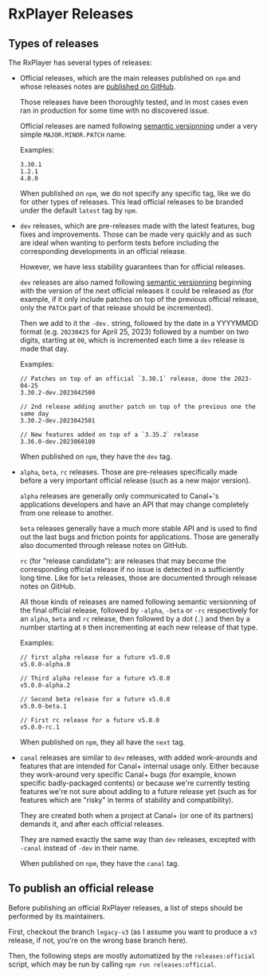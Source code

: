 # RxPlayer Releases

## Types of releases

The RxPlayer has several types of releases:

- Official releases, which are the main releases published on `npm` and whose releases
  notes are [published on GitHub](https://github.com/canalplus/rx-player/releases).

  Those releases have been thoroughly tested, and in most cases even ran in production for
  some time with no discovered issue.

  Official releases are named following [semantic versionning](https://semver.org/) under
  a very simple `MAJOR.MINOR.PATCH` name.

  Examples:

  ```
  3.30.1
  1.2.1
  4.0.0
  ```

  When published on `npm`, we do not specify any specific tag, like we do for other types
  of releases. This lead official releases to be branded under the default `latest` tag by
  `npm`.

- `dev` releases, which are pre-releases made with the latest features, bug fixes and
  improvements. Those can be made very quickly and as such are ideal when wanting to
  perform tests before including the corresponding developments in an official release.

  However, we have less stability guarantees than for official releases.

  `dev` releases are also named following [semantic versionning](https://semver.org/)
  beginning with the version of the next official releases it could be released as (for
  example, if it only include patches on top of the previous official release, only the
  `PATCH` part of that release should be incremented).

  Then we add to it the `-dev.` string, followed by the date in a YYYYMMDD format (e.g.
  `20230425` for April 25, 2023) followed by a number on two digits, starting at `00`,
  which is incremented each time a `dev` release is made that day.

  Examples:

  ```
  // Patches on top of an official `3.30.1` release, done the 2023-04-25
  3.30.2-dev.2023042500

  // 2nd release adding another patch on top of the previous one the same day
  3.30.2-dev.2023042501

  // New features added on top of a `3.35.2` release
  3.36.0-dev.2023060100
  ```

  When published on `npm`, they have the `dev` tag.

- `alpha`, `beta`, `rc` releases. Those are pre-releases specifically made before a very
  important official release (such as a new major version).

  `alpha` releases are generally only communicated to Canal+'s applications developers and
  have an API that may change completely from one release to another.

  `beta` releases generally have a much more stable API and is used to find out the last
  bugs and friction points for applications. Those are generally also documented through
  release notes on GitHub.

  `rc` (for "release candidate"): are releases that may become the corresponding official
  release if no issue is detected in a sufficiently long time. Like for `beta` releases,
  those are documented through release notes on GitHub.

  All those kinds of releases are named following semantic versionning of the final
  official release, followed by `-alpha`, `-beta` or `-rc` respectively for an `alpha`,
  `beta` and `rc` release, then followed by a dot (`.`) and then by a number starting at
  `0` then incrementing at each new release of that type.

  Examples:

  ```
  // first alpha release for a future v5.0.0
  v5.0.0-alpha.0

  // Third alpha release for a future v5.0.0
  v5.0.0-alpha.2

  // Second beta release for a future v5.0.0
  v5.0.0-beta.1

  // First rc release for a future v5.0.0
  v5.0.0-rc.1
  ```

  When published on `npm`, they all have the `next` tag.

- `canal` releases are similar to `dev` releases, with added work-arounds and features
  that are intended for Canal+ internal usage only. Either because they work-around very
  specific Canal+ bugs (for example, known specific badly-packaged contents) or because
  we're currently testing features we're not sure about adding to a future release yet
  (such as for features which are "risky" in terms of stability and compatibility).

  They are created both when a project at Canal+ (or one of its partners) demands it, and
  after each official releases.

  They are named exactly the same way than `dev` releases, excepted with `-canal` instead
  of `-dev` in their name.

  When published on `npm`, they have the `canal` tag.

## To publish an official release

Before publishing an official RxPlayer releases, a list of steps should be performed by
its maintainers.

First, checkout the branch `legacy-v3` (as I assume you want to produce a `v3` release, if
not, you're on the wrong base branch here).

Then, the following steps are mostly automatized by the `releases:official` script, which
may be run by calling `npm run releases:official`.
